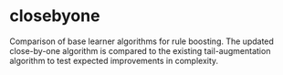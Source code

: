 # closebyone
Comparison of base learner algorithms for rule boosting. The updated close-by-one algorithm is compared to the existing tail-augmentation algorithm to test expected improvements in complexity.
